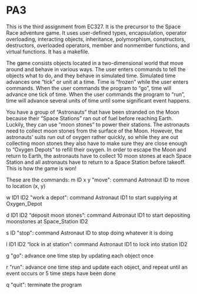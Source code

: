 # PA3
This is the third assignment from EC327. It is the precursor to the Space Race adventure game. It uses user-defined types, encapsulation, operator overloading, interacting objects, inheritance, polymorphism, constructors, destructors, overloaded operators, member and nonmember functions, and virtual functions. It has a makefile.

The game consists objects located in a two-dimensional world that move around and behave in
various ways. The user enters commands to tell the objects what to do, and they behave in
simulated time. Simulated time advances one “tick” or unit at a time. Time is “frozen” while the
user enters commands. When the user commands the program to “go”, time will advance one
tick of time. When the user commands the program to “run”, time will advance several units of
time until some significant event happens.

You have a group of “Astronauts” that have been stranded on the Moon because their “Space
Stations” ran out of fuel before reaching Earth. Luckily, they can use “moon stones” to power
their stations. The astronauts need to collect moon stones from the surface of the Moon.
However, the astronauts’ suits run out of oxygen rather quickly, so while they are out collecting
moon stones they also have to make sure they are close enough to “Oxygen Depots” to refill
their oxygen. In order to escape the Moon and return to Earth, the astronauts have to collect 10
moon stones at each Space Station and all astronauts have to return to a Space Station before
takeoff. This is how the game is won!

These are the commands:
m ID x y
  "move": command Astronaut ID to move to location (x, y)

w ID1 ID2
  "work a depot": command Astronaut ID1 to start supplying at Oxygen_Depot

d ID1 ID2
  “deposit moon stones”: command Astronaut ID1 to start depositing moonstones
at Space_Station ID2

s ID
  "stop": command Astronaut ID to stop doing whatever it is doing

l ID1 ID2
  “lock in at station”: command Astronaut ID1 to lock into station ID2

g
  "go": advance one time step by updating each object once

r
  "run": advance one time step and update each object, and repeat until an event occurs or 5 time steps have
been done

q
  "quit": terminate the program
